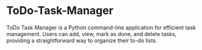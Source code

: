 # ToDo-Task-Manager
ToDo Task Manager is a Python command-line application for efficient task management. Users can add, view, mark as done, and delete tasks, providing a straightforward way to organize their to-do lists.
